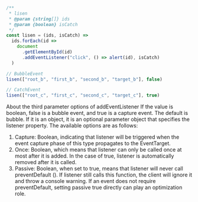 ```javascript
/**
 * lisen
 * @param {string[]} ids
 * @param {boolean} isCatch
 */
const lisen = (ids, isCatch) =>
  ids.forEach(id =>
    document
      .getElementById(id)
      .addEventListener("click", () => alert(id), isCatch)
  )

// BubbleEvent
lisen(["root_b", "first_b", "second_b", "target_b"], false)

// CatchEvent
lisen(["root_c", "first_c", "second_c", "target_c"], true)
```
About the third parameter options of addEventListener
If the value is boolean, false is a bubble event, and true is a capture event. The default is bubble.
If it is an object, it is an optional parameter object that specifies the listener property. The available options are as follows:
1. Capture: Boolean, indicating that listener will be triggered when the event capture phase of this type propagates to the EventTarget.
2. Once: Boolean, which means that listener can only be called once at most after it is added. In the case of true, listener is automatically removed after it is called.
3. Passive: Boolean, when set to true, means that listener will never call preventDefault (). If listener still calls this function, the client will ignore it and throw a console warning. If an event does not require preventDefault, setting passive true directly can play an optimization role.